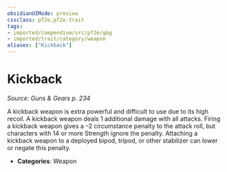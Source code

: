 ```yaml
---
obsidianUIMode: preview
cssclass: pf2e,pf2e-trait
tags:
- imported/compendium/src/pf2e/g&g
- imported/trait/category/weapon
aliases: ["Kickback"]
---
```

# Kickback  
*Source: Guns & Gears p. 234*  

A kickback weapon is extra powerful and difficult to use due to its high recoil. A kickback weapon deals 1 additional damage with all attacks. Firing a kickback weapon gives a –2 circumstance penalty to the attack roll, but characters with 14 or more Strength ignore the penalty. Attaching a kickback weapon to a deployed bipod, tripod, or other stabilizer can lower or negate this penalty.

- **Categories**: Weapon